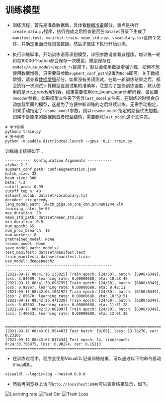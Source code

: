# 训练模型

 - 训练流程，首先是准备数据集，具体看[数据准备](./dataset.md)部分，重点是执行`create_data.py`程序，执行完成之后检查是否在`dataset`目录下生成了`manifest.test`、`manifest.train`、`mean_std.npz`、`vocabulary.txt`这四个文件，并确定里面已经包含数据。然后才能往下执行开始训练。

 - 执行训练脚本，开始训练语音识别模型，详细参数请查看该程序。每训练一轮和每10000个batch都会保存一次模型，模型保存在`models/<use_model>/epoch_*/`目录下，默认会使用数据增强训练，如何不想使用数据增强，只需要将参数`augment_conf_path`设置为`None`即可。关于数据增强，请查看[数据增强](./faq.md)部分。如果没有关闭测试，在每一轮训练结果之后，都会执行一次测试计算模型在测试集的准确率，注意为了加快训练速度，默认使用的是ctc_greedy解码器，如果需要使用ctc_beam_search解码器，请设置`decoder`参数。如果模型文件夹下包含`last_model`文件夹，在训练的时候会自动加载里面的模型，这是为了方便中断训练的之后继续训练，无需手动指定，如果手动指定了`resume_model`参数，则以`resume_model`指定的路径优先加载。如果不是原来的数据集或者模型结构，需要删除`last_model`这个文件夹。
```shell
# 单卡训练
python3 train.py
# 多卡训练
python -m paddle.distributed.launch --gpus '0,1' train.py
```

训练输出结果如下：
```
-----------  Configuration Arguments -----------
alpha: 2.2
augment_conf_path: conf/augmentation.json
batch_size: 32
beam_size: 300
beta: 4.3
cutoff_prob: 0.99
cutoff_top_n: 40
dataset_vocab: dataset/vocabulary.txt
decoder: ctc_greedy
lang_model_path: lm/zh_giga.no_cna_cmn.prune01244.klm
learning_rate: 5e-05
max_duration: 20
mean_std_path: dataset/mean_std.npz
min_duration: 0.5
num_epoch: 65
num_proc_bsearch: 10
num_workers: 8
pretrained_model: None
resume_model: None
save_model_path: models/
test_manifest: dataset/manifest.test
train_manifest: dataset/manifest.train
use_model: deepspeech2
------------------------------------------------
............
[2021-09-17 08:41:16.135825] Train epoch: [24/50], batch: [5900/6349], loss: 3.84609, learning rate: 0.00000688, eta: 10:38:40
[2021-09-17 08:41:38.698795] Train epoch: [24/50], batch: [6000/6349], loss: 0.92967, learning rate: 0.00000688, eta: 8:42:11
[2021-09-17 08:42:04.166192] Train epoch: [24/50], batch: [6100/6349], loss: 2.05670, learning rate: 0.00000688, eta: 10:59:51
[2021-09-17 08:42:26.471328] Train epoch: [24/50], batch: [6200/6349], loss: 3.03502, learning rate: 0.00000688, eta: 11:51:28
[2021-09-17 08:42:50.002897] Train epoch: [24/50], batch: [6300/6349], loss: 2.49653, learning rate: 0.00000688, eta: 12:01:30

 ======================================================================
[2021-09-17 08:43:01.954403] Test batch: [0/65], loss: 13.76276, cer: 0.23105
[2021-09-17 08:43:07.817434] Test epoch: 24, time/epoch: 0:24:30.756875, loss: 6.90274, cer: 0.15213
====================================================================== 
```


 - 在训练过程中，程序会使用VisualDL记录训练结果，可以通过以下的命令启动VisualDL。
```shell
visualdl --logdir=log --host=0.0.0.0
```

 - 然后再浏览器上访问`http://localhost:8040`可以查看结果显示，如下。

![Learning rate](https://img-blog.csdnimg.cn/20210318165719805.png)
![Test Cer](https://s3.ax1x.com/2021/03/01/6PJaZV.jpg)
![Train Loss](https://s3.ax1x.com/2021/03/01/6PJNq0.jpg)